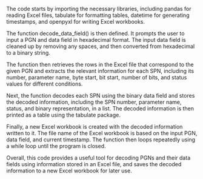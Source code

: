 The code starts by importing the necessary libraries, including pandas for reading Excel files, tabulate for formatting tables, datetime for generating timestamps, and openpyxl for writing Excel workbooks.

The function decode_data_field() is then defined. It prompts the user to input a PGN and data field in hexadecimal format. The input data field is cleaned up by removing any spaces, and then converted from hexadecimal to a binary string.

The function then retrieves the rows in the Excel file that correspond to the given PGN and extracts the relevant information for each SPN, including its number, parameter name, byte start, bit start, number of bits, and status values for different conditions.

Next, the function decodes each SPN using the binary data field and stores the decoded information, including the SPN number, parameter name, status, and binary representation, in a list. The decoded information is then printed as a table using the tabulate package.

Finally, a new Excel workbook is created with the decoded information written to it. The file name of the Excel workbook is based on the input PGN, data field, and current timestamp. The function then loops repeatedly using a while loop until the program is closed.

Overall, this code provides a useful tool for decoding PGNs and their data fields using information stored in an Excel file, and saves the decoded information to a new Excel workbook for later use.
